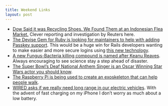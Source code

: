 ```yaml
---
title: Weekend Links
layout: post
---
```

- [Dow Said it was Recycling Shoes. We Found Them at an Indonesian Flea Market.](https://www.reuters.com/investigates/special-report/global-plastic-dow-shoes/) Clever reporting and investigation by Reuters here.
- [The Devise Gem for Ruby is looking for maintainers to help with adding Passkey support](https://github.com/heartcombo/devise/issues/5527#issuecomment-1460577056). This would be a huge win for Rails developers wanting to make easier and more secure logins using [this new technology](https://developer.apple.com/wwdc22/10092).
- [A new Fungus-Bacteria killing compound is named after Keanu Reaves](https://www.nytimes.com/2023/03/08/science/keanu-reeves-fungus.html?unlocked_article_code=Lk-BgQSUK0SNQnw6u7zy93rQSZfdabRSj8yf87k4vfSKQo6TcNzCV0woUj9GNDJQH8cvWRFP_-lIuag1EXAw0QmbZeJgaC1fvtB_TyAcKw4F6Z8KqPkkzl22C2wNMR79XYoLOUPp7G1h_Zvobe_Gm5PZFqUwpxBxmA94B4JpxfUoL33mE2z5Vlyi9KvkZ1-PV5eHZJRtUzCwQzw0ieGkoe8pFMYbx8kfMViOs2AZAF_UAP8IEPt7UySjREw7ThNgzH8Af5_fzzyZTD_KwNbfr2SK4aYrPZo7y6h9XAMaa7AIAVEEqHMPUsHr0Xj64CU18egvGgHcAw5Y4ljY2g&smid=url-share). Always encouraging to see science stay a step ahead of disaster.
- [The Super Bowl’s Deaf National Anthem Singer is an Oscar Winning Star Wars actor you should know](https://www.polygon.com/23592674/super-bowl-2023-who-sings-national-anthem-deaf-actor-troy-kotsur).
- [The Raspberry Pi is being used to create an exoskeleton that can help people walk](https://www.raspberrypi.com/news/exoskeleton-walking-aid-the-magpi-126/).
- [WIRED asks if we really need long range in our electric vehicles](https://www.wired.com/story/dear-electric-vehicle-owners-you-dont-need-that-giant-battery/). With the advent of fast charging on my iPhone I don’t worry as much about a low battery.